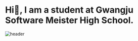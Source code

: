 # Hi👋, I am a student at Gwangju Software Meister High School.
![header](https://capsule-render.vercel.app/api?type=wave&color=auto&height=300&section=header&text=capsule%20render&fontSize=90)


